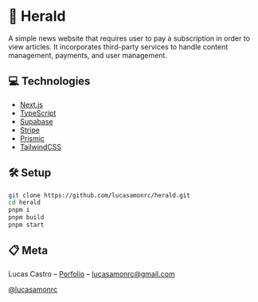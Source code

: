 # 🚀 Herald

A simple news website that requires user to pay a subscription in order to view articles. It incorporates third-party services to handle content management, payments, and user management.

## 💻 Technologies

- [Next.js](https://nextjs.org)
- [TypeScript](https://www.typescriptlang.org/)
- [Supabase](https://www.supabase.com/)
- [Stripe](https://stripe.com/)
- [Prismic](https://prismic.io/)
- [TailwindCSS](https://tailwindcss.com/)

## 🛠 Setup

```sh
git clone https://github.com/lucasamonrc/herald.git
cd herald
pnpm i
pnpm build
pnpm start
```

## 📋 Meta

Lucas Castro – [Porfolio](https://www.lucasamonrc.dev) – lucasamonrc@gmail.com

[@lucasamonrc](https://github.com/lucasamonrc)
